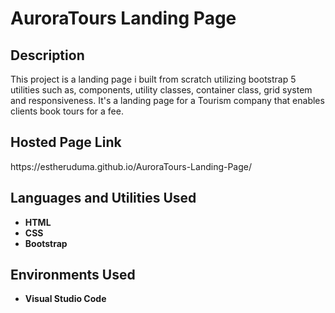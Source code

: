 <h1>AuroraTours Landing Page</h1>

<h2>Description</h2>
This project is a landing page i built from scratch utilizing bootstrap 5 utilities such as, components, utility classes, container class, grid system and responsiveness. It's a landing page for a 
Tourism company that enables clients book tours for a fee.<br/>

<h2>Hosted Page Link</h2>
https://estheruduma.github.io/AuroraTours-Landing-Page/

<h2>Languages and Utilities Used</h2>

- <b>HTML</b> 
- <b>CSS</b>
- <b>Bootstrap</b>

<h2>Environments Used </h2>

- <b>Visual Studio Code</b>
